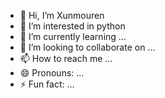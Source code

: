 - 👋 Hi, I’m Xunmouren
- 👀 I’m interested in python
- 🌱 I’m currently learning ...
- 💞️ I’m looking to collaborate on ...
- 📫 How to reach me ...
- 😄 Pronouns: ...
- ⚡ Fun fact: ...

<!---
xunmouren/xunmouren is a ✨ special ✨ repository because its `README.md` (this file) appears on your GitHub profile.
You can click the Preview link to take a look at your changes.
--->
